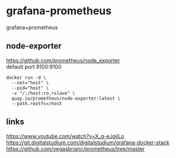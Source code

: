 # grafana-prometheus
grafana+prometheus

## node-exporter
https://github.com/prometheus/node_exporter  
default port 9100:9100

```
docker run -d \
  --net="host" \
  --pid="host" \
  -v "/:/host:ro,rslave" \
  quay.io/prometheus/node-exporter:latest \
  --path.rootfs=/host
```

## links
https://www.youtube.com/watch?v=X_g-eJqiiLo  
https://git.digitalstudium.com/digitalstudium/grafana-docker-stack  
https://github.com/vegasbrianc/prometheus/tree/master